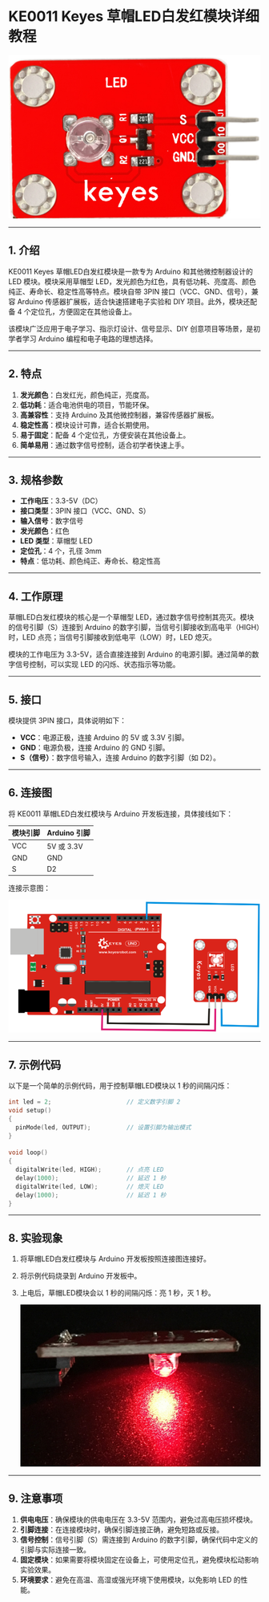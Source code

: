 # KE0011 Keyes 草帽LED白发红模块详细教程

![image-20250312152912501](media/image-20250312152912501.png)

---

## **1. 介绍**

KE0011 Keyes 草帽LED白发红模块是一款专为 Arduino 和其他微控制器设计的 LED 模块。模块采用草帽型 LED，发光颜色为红色，具有低功耗、亮度高、颜色纯正、寿命长、稳定性高等特点。模块自带 3PIN 接口（VCC、GND、信号），兼容 Arduino 传感器扩展板，适合快速搭建电子实验和 DIY 项目。此外，模块还配备 4 个定位孔，方便固定在其他设备上。

该模块广泛应用于电子学习、指示灯设计、信号显示、DIY 创意项目等场景，是初学者学习 Arduino 编程和电子电路的理想选择。

---

## **2. 特点**

1. **发光颜色**：白发红光，颜色纯正，亮度高。  
2. **低功耗**：适合电池供电的项目，节能环保。  
3. **高兼容性**：支持 Arduino 及其他微控制器，兼容传感器扩展板。  
4. **稳定性高**：模块设计可靠，适合长期使用。  
5. **易于固定**：配备 4 个定位孔，方便安装在其他设备上。  
6. **简单易用**：通过数字信号控制，适合初学者快速上手。

---

## **3. 规格参数**

- **工作电压**：3.3-5V（DC）  
- **接口类型**：3PIN 接口（VCC、GND、S）  
- **输入信号**：数字信号  
- **发光颜色**：红色  
- **LED 类型**：草帽型 LED  
- **定位孔**：4 个，孔径 3mm  
- **特点**：低功耗、颜色纯正、寿命长、稳定性高  

---

## **4. 工作原理**

草帽LED白发红模块的核心是一个草帽型 LED，通过数字信号控制其亮灭。模块的信号引脚（S）连接到 Arduino 的数字引脚，当信号引脚接收到高电平（HIGH）时，LED 点亮；当信号引脚接收到低电平（LOW）时，LED 熄灭。

模块的工作电压为 3.3-5V，适合直接连接到 Arduino 的电源引脚。通过简单的数字信号控制，可以实现 LED 的闪烁、状态指示等功能。

---

## **5. 接口**

模块提供 3PIN 接口，具体说明如下：  
- **VCC**：电源正极，连接 Arduino 的 5V 或 3.3V 引脚。  
- **GND**：电源负极，连接 Arduino 的 GND 引脚。  
- **S（信号）**：数字信号输入，连接 Arduino 的数字引脚（如 D2）。  

---

## **6. 连接图**

将 KE0011 草帽LED白发红模块与 Arduino 开发板连接，具体接线如下：  

| 模块引脚 | Arduino 引脚 |
|----------|--------------|
| VCC      | 5V 或 3.3V   |
| GND      | GND          |
| S        | D2           |

连接示意图：

![image-20250312152929287](media/image-20250312152929287.png)

---

## **7. 示例代码**

以下是一个简单的示例代码，用于控制草帽LED模块以 1 秒的间隔闪烁：

```cpp
int led = 2;                     // 定义数字引脚 2
void setup()
{
  pinMode(led, OUTPUT);          // 设置引脚为输出模式
}

void loop()
{
  digitalWrite(led, HIGH);       // 点亮 LED
  delay(1000);                   // 延迟 1 秒
  digitalWrite(led, LOW);        // 熄灭 LED
  delay(1000);                   // 延迟 1 秒
}
```

---

## **8. 实验现象**

1. 将草帽LED白发红模块与 Arduino 开发板按照连接图连接好。  

2. 将示例代码烧录到 Arduino 开发板中。  

3. 上电后，草帽LED模块会以 1 秒的间隔闪烁：亮 1 秒，灭 1 秒。  

	![image-20250319095245559](media/image-20250319095245559.png)

---

## **9. 注意事项**

1. **供电电压**：确保模块的供电电压在 3.3-5V 范围内，避免过高电压损坏模块。  
2. **引脚连接**：在连接模块时，确保引脚连接正确，避免短路或反接。  
3. **信号控制**：信号引脚（S）需连接到 Arduino 的数字引脚，确保代码中定义的引脚与实际连接一致。  
4. **固定模块**：如果需要将模块固定在设备上，可使用定位孔，避免模块松动影响实验效果。  
5. **环境要求**：避免在高温、高湿或强光环境下使用模块，以免影响 LED 的性能。  

